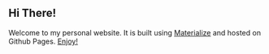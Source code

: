 
## Hi There!

Welcome to my personal website. It is built using [Materialize](https://materializecss.com) and hosted on Github Pages. [Enjoy!](https://melyxlin.github.io/)

